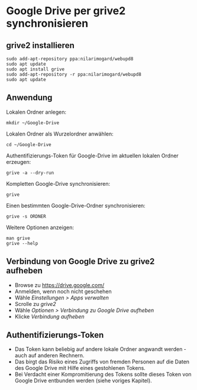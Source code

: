 # Google Drive per grive2 synchronisieren

## grive2 installieren
```
sudo add-apt-repository ppa:nilarimogard/webupd8
sudo apt update
sudo apt install grive
sudo add-apt-repository -r ppa:nilarimogard/webupd8
sudo apt update
```

## Anwendung

Lokalen Ordner anlegen:
```
mkdir ~/Google-Drive
```

Lokalen Ordner als Wurzelordner anwählen:
```
cd ~/Google-Drive
```

Authentifizierungs-Token für Google-Drive im aktuellen lokalen Ordner erzeugen:
```
grive -a --dry-run
```

Kompletten Google-Drive synchronisieren:
```
grive
```

Einen bestimmten Google-Drive-Ordner synchronisieren:
```
grive -s ORDNER
```

Weitere Optionen anzeigen:
```
man grive
grive --help
```

## Verbindung von Google Drive zu grive2 aufheben
* Browse zu https://drive.google.com/
* Anmelden, wenn noch nicht geschehen
* Wähle _Einstellungen > Apps verwalten_
* Scrolle zu _grive2_
* Wähle _Optionen > Verbindung zu Google Drive aufheben_
* Klicke _Verbindung aufheben_

## Authentifizierungs-Token
* Das Token kann beliebig auf andere lokale Ordner angwandt werden - auch auf anderen Rechnern.
* Das birgt das Risiko eines Zugriffs von fremden Personen auf die Daten des Google Drive mit Hilfe eines gestohlenen Tokens.
* Bei Verdacht einer Kompromitierung des Tokens sollte dieses Token von Google Drive entbunden werden (siehe voriges Kapitel).
